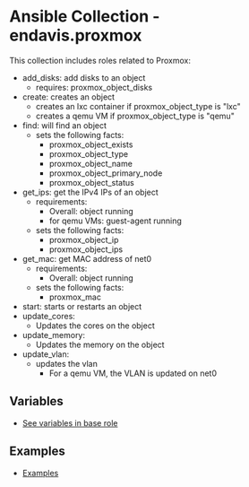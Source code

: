 # Ansible Collection - endavis.proxmox

This collection includes roles related to Proxmox:
- add_disks: add disks to an object
    - requires: proxmox_object_disks
- create: creates an object
    - creates an lxc container if proxmox_object_type is "lxc"
    - creates a qemu VM if proxmox_object_type is "qemu"
- find: will find an object
    - sets the following facts:
      - proxmox_object_exists
      - proxmox_object_type
      - proxmox_object_name
      - proxmox_object_primary_node
      - proxmox_object_status
- get_ips: get the IPv4 IPs of an object
    - requirements:
      - Overall: object running
      - for qemu VMs: guest-agent running
    - sets the following facts:
      - proxmox_object_ip
      - proxmox_object_ips
- get_mac: get MAC address of net0
    - requirements:
      - Overall: object running
    - sets the following facts:
      - proxmox_mac
- start: starts or restarts an object
- update_cores:
    - Updates the cores on the object
- update_memory:
    - Updates the memory on the object
- update_vlan:
    - updates the vlan
      - For a qemu VM, the VLAN is updated on net0

## Variables
- [See variables in base role](roles/base/defaults/main.yml)

## Examples
- [Examples](docs/examples)
